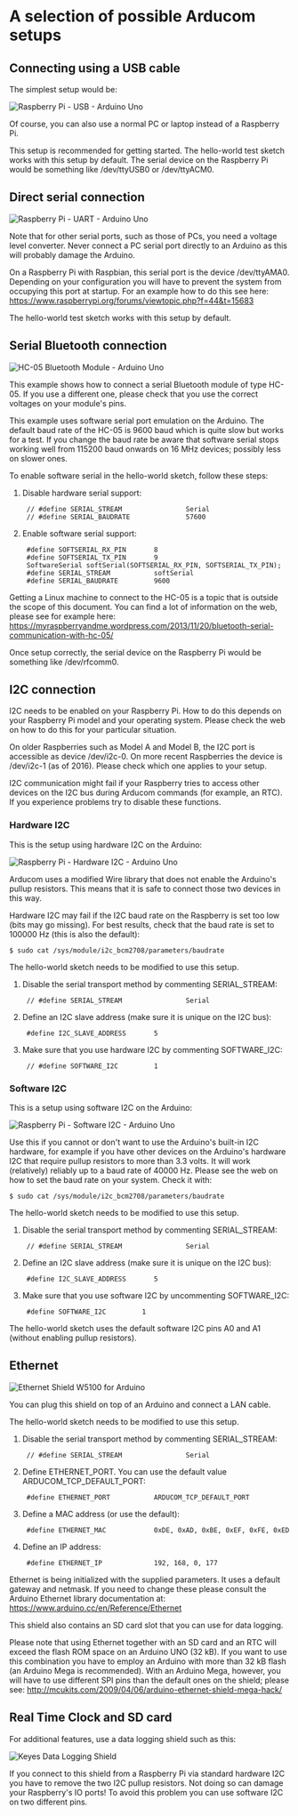 A selection of possible Arducom setups
======================================

Connecting using a USB cable
----------------------------

The simplest setup would be:

![Raspberry Pi - USB - Arduino Uno](Raspberry-USB-Arduino.png)

Of course, you can also use a normal PC or laptop instead of a Raspberry Pi.

This setup is recommended for getting started. The hello-world test sketch works with this setup by default.
The serial device on the Raspberry Pi would be something like /dev/ttyUSB0 or /dev/ttyACM0.

Direct serial connection
------------------------

![Raspberry Pi - UART - Arduino Uno](Raspberry-UART-Arduino.png)

Note that for other serial ports, such as those of PCs, you need a voltage level converter.
Never connect a PC serial port directly to an Arduino as this will probably damage the Arduino.

On a Raspberry Pi with Raspbian, this serial port is the device /dev/ttyAMA0. Depending on your configuration
you will have to prevent the system from occupying this port at startup.
For an example how to do this see here: https://www.raspberrypi.org/forums/viewtopic.php?f=44&t=15683

The hello-world test sketch works with this setup by default.

Serial Bluetooth connection
---------------------------

![HC-05 Bluetooth Module - Arduino Uno](HC-05-Arduino.png)

This example shows how to connect a serial Bluetooth module of type HC-05.
If you use a different one, please check that you use the correct voltages on your module's pins.

This example uses software serial port emulation on the Arduino. The default baud rate of the HC-05 is
9600 baud which is quite slow but works for a test. If you change the baud rate be aware that software
serial stops working well from 115200 baud onwards on 16 MHz devices; possibly less on slower ones.

To enable software serial in the hello-world sketch, follow these steps:

1. Disable hardware serial support:

		// #define SERIAL_STREAM                Serial
		// #define SERIAL_BAUDRATE              57600

2. Enable software serial support:

		#define SOFTSERIAL_RX_PIN       8
		#define SOFTSERIAL_TX_PIN       9
		SoftwareSerial softSerial(SOFTSERIAL_RX_PIN, SOFTSERIAL_TX_PIN);
		#define SERIAL_STREAM           softSerial
		#define SERIAL_BAUDRATE         9600
	
Getting a Linux machine to connect to the HC-05 is a topic that is outside the scope of this document.
You can find a lot of information on the web, please see for example here:
https://myraspberryandme.wordpress.com/2013/11/20/bluetooth-serial-communication-with-hc-05/

Once setup correctly, the serial device on the Raspberry Pi would be something like /dev/rfcomm0.

I2C connection
--------------

I2C needs to be enabled on your Raspberry Pi. How to do this depends on your Raspberry Pi model
and your operating system. Please check the web on how to do this for your particular situation.

On older Raspberries such as Model A and Model B, the I2C port is accessible as device /dev/i2c-0.
On more recent Raspberries the device is /dev/i2c-1 (as of 2016). Please check which one applies to your setup.

I2C communication might fail if your Raspberry tries to access other devices on the I2C bus during Arducom commands
(for example, an RTC). If you experience problems try to disable these functions.

### Hardware I2C ###

This is the setup using hardware I2C on the Arduino:

![Raspberry Pi - Hardware I2C - Arduino Uno](Raspberry-I2C-Arduino.png)

Arducom uses a modified Wire library that does not enable the Arduino's pullup resistors. This means
that it is safe to connect those two devices in this way.

Hardware I2C may fail if the I2C baud rate on the Raspberry is set too low (bits may go missing).
For best results, check that the baud rate is set to 100000 Hz (this is also the default):

	$ sudo cat /sys/module/i2c_bcm2708/parameters/baudrate

The hello-world sketch needs to be modified to use this setup.

1. Disable the serial transport method by commenting SERIAL_STREAM:

		// #define SERIAL_STREAM                Serial
	
2. Define an I2C slave address (make sure it is unique on the I2C bus):

		#define I2C_SLAVE_ADDRESS       5

3. Make sure that you use hardware I2C by commenting SOFTWARE_I2C:

		// #define SOFTWARE_I2C         1

### Software I2C ###

This is a setup using software I2C on the Arduino:

![Raspberry Pi - Software I2C - Arduino Uno](Raspberry-Software-I2C-Arduino.png)

Use this if you cannot or don't want to use the Arduino's built-in I2C hardware, for example if you have
other devices on the Arduino's hardware I2C that require pullup resistors to more than 3.3 volts.
It will work (relatively) reliably up to a baud rate of 40000 Hz. 
Please see the web on how to set the baud rate on your system. Check it with:

	$ sudo cat /sys/module/i2c_bcm2708/parameters/baudrate

The hello-world sketch needs to be modified to use this setup.

1. Disable the serial transport method by commenting SERIAL_STREAM:

		// #define SERIAL_STREAM                Serial
	
2. Define an I2C slave address (make sure it is unique on the I2C bus):

		#define I2C_SLAVE_ADDRESS       5

3. Make sure that you use software I2C by uncommenting SOFTWARE_I2C:

		#define SOFTWARE_I2C         1

The hello-world sketch uses the default software I2C pins A0 and A1 (without enabling pullup resistors).

Ethernet
--------

![Ethernet Shield W5100 for Arduino](Ethernet-Shield-W5100.png)

You can plug this shield on top of an Arduino and connect a LAN cable. 

The hello-world sketch needs to be modified to use this setup.

1. Disable the serial transport method by commenting SERIAL_STREAM:

		// #define SERIAL_STREAM                Serial
	
2. Define ETHERNET_PORT. You can use the default value ARDUCOM_TCP_DEFAULT_PORT:

		#define ETHERNET_PORT           ARDUCOM_TCP_DEFAULT_PORT
	
3. Define a MAC address (or use the default):

		#define ETHERNET_MAC			0xDE, 0xAD, 0xBE, 0xEF, 0xFE, 0xED

4. Define an IP address:

		#define ETHERNET_IP				192, 168, 0, 177

Ethernet is being initialized with the supplied parameters. It uses a default gateway and
netmask. If you need to change these please consult the Arduino Ethernet library documentation
at: https://www.arduino.cc/en/Reference/Ethernet

This shield also contains an SD card slot that you can use for data logging.

Please note that using Ethernet together with an SD card and an RTC will exceed the flash ROM
space on an Arduino UNO (32 kB). If you want to use this combination you have to employ an
Arduino with more than 32 kB flash (an Arduino Mega is recommended). With an Arduino Mega, however,
you will have to use different SPI pins than the default ones on the shield; please see:
http://mcukits.com/2009/04/06/arduino-ethernet-shield-mega-hack/

<!---
WLAN connection (using an ESP8266-01)
----------------------------------

![ESP8266 - Arduino Uno](ESP8266-Arduino.png)

The ESP8266-01 requires a slightly more complicated setup due to the necessary pullup resistors.
Do not use the Arduino's 3.3 volts for powering the WLAN module but an external power supply.
If you need to program the ESP8266 you can add a programming switch that you have to close during startup.
By loading the "BareMinimum" sketch to the Arduino you can then program the ESP8266 via the Arduino's USB port.
You can power the Arduino via the USB port or using an external power source.

For other versions of the ESP8266 or special breakout boards please check the documentation about how to connect them.
The most important thing is to somehow connect ESP8266-RXD to Arduino-TXD and Arduino-RXD to ESP8266-TXD.

Arducom provides a test sketch in the esp8266 folder (TODO).
This test sketch works with the standard ESP8266 firmware (using AT commands).
Please modify the test sketch by setting your WLAN SSID and password for the ESP8266 to connect.
-->

Real Time Clock and SD card
---------------------------

For additional features, use a data logging shield such as this:

![Keyes Data Logging Shield](Keyes-Data-Logging-Shield.png)

If you connect to this shield from a Raspberry Pi via standard hardware I2C you have to remove the two I2C pullup resistors.
Not doing so can damage your Raspberry's IO ports! To avoid this problem you can use software I2C on two different pins.
